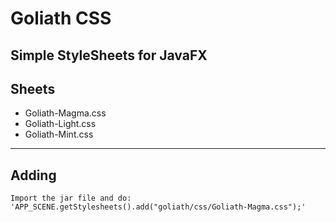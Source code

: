 # Goliath CSS
Simple StyleSheets for JavaFX
---
## Sheets
- Goliath-Magma.css
- Goliath-Light.css
- Goliath-Mint.css
---
## Adding

```
Import the jar file and do:
'APP_SCENE.getStylesheets().add("goliath/css/Goliath-Magma.css");'
```
